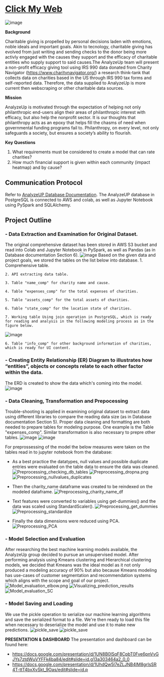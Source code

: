 # [Click My Web](https://hankai26.github.io/AnalyzeUP_UI/)
![image](https://user-images.githubusercontent.com/99574730/174512227-0ebd47b8-fe8b-48bd-9b78-500b7ed4847b.png)


**Background**  

Charitable giving is propelled by personal decisions laden with emotions, noble ideals and important goals. Akin to tecnology, charitable giving has evolved from just writing and sending checks to the donor being more activly engaged with the causes they support and the efficacy of charitable entities who supply support to said causes.The AnalyzeUp team will present a non-profit efficacy giving tool using IRS 990 data donated from Charity Navigator (https://www.charitynavigator.org/) a research think-tank that collects data on charities based in the US through IRS 990 tax forms and self-reported data. Therefore, the data supplied to AnalyzeUp is more current then webscraping or other charitable data sources. 

**Mission**

AnalyzeUp is motivated through the expectation of helping not only philanthropic end-users align their areas of philanthropic interest with efficacy, but also help the nonprofit sector. It is our thoughts that philanthropy acts as an epoxy that helps fill the chasms of need when governmental funding programs fail to. Philanthropy, on every level, not only safeguards a society, but ensures a society’s ability to flourish. 


**Key Questions**
1) What requirements must be considered to create a model that can rate charities?
2) How much financial support is given within each community (impact heatmap) and by cause?

## Communication Protocol
Refer to [AnalyzeUP Database Documentation](https://hankai26.github.io/AnalyzeUP_UI/).
The AnalyzeUP database in PostgreSQL is connected to AWS and colab, as well as Jupyter Notebook using PySpark and SQLAlchemy.

## Project Outline

### - Data Extraction and Examination for Original Dataset.
The original comprehensive dataset has been stored in AWS S3 bucket and read into Colab and Jupyter Notebook in PySpark, as well as Pandas (as in Database documentation Section 6). 
![image](https://github.com/kyliekwann/FinalProject/blob/hankai26/Image/Read_Comp_Table.png)
Based on the given data and project goals, we stored the tables on the list below into database.
    1. Comprehensive table.

    2. API extracting data table.

    3. Table "name_comp" for charity name and cause.

    4. Table "expenses_comp" for the total expenses of charities.

    5. Table "assets_comp" for the total assets of charities.

    6. Table "state_comp" for the location state of charities.

    7. Working table Using join operation in PostgreSQL, which is ready for reading and analysis in the following modeling process as in the figure below.
![image](https://github.com/kyliekwann/FinalProject/blob/hankai26/Image/working_table.png)  

    6. Table "info_comp" for other background information of charities, which is ready for UI content.




### - Creating Entity Relationship (ER) Diagram to illustrates how “entities”, objects or concepts relate to each other factor within the data.
The ERD is created to show the data which's coming into the model.
![image](https://github.com/kyliekwann/FinalProject/blob/hankai26/DB_ERD.png)




### - Data Cleaning, Transformation and Prepocessing
Trouble-shooting is applied in examining original dataset to extract data using different libraries to compare the reading data size (as in Database documentation Section 5). Proper data cleaning and formatting are both needed to prepare tables for modeling purpose. One example is the Table "expenses_comp". Similar transformation is also necessary to prepre other tables.
![image](https://github.com/kyliekwann/FinalProject/blob/hankai26/Image/data_formatting1.png)
![image](https://github.com/kyliekwann/FinalProject/blob/hankai26/Image/data_formatting2.png)

For preprossessing of the model the below measures were taken on the tables read in to jupyter notebook from the database:
* As a best practice the datatypes, null values and possible duplicate entries were evaluated on the table data to ensure the data was cleaned. 
![Preprocessing_checking_db_tables](https://github.com/kyliekwann/FinalProject/blob/main/Image/Preprocessing_checking_db_tables.png?raw=true)
![Preprocessing_dropna.png](https://github.com/kyliekwann/FinalProject/blob/main/Image/Preprocessing_dropna.png?raw=true)
![Preprocessing_nullvalues_duplicates](https://github.com/kyliekwann/FinalProject/blob/main/Image/Preprocessing_nullvalues_duplicates.png?raw=true)

* Then the charity_name dataframe was created to be reindexed on the modeled dataframe. 
![Preprocessing_charity_name_df](https://github.com/kyliekwann/FinalProject/blob/main/Image/Preprocessing_charity_name_df.png?raw=true)

* Text features were converted to variables using get-dummies() and the data was scaled using StandardScaler().
![Preprocessing_get_dummies](https://github.com/kyliekwann/FinalProject/blob/main/Image/Preprocessing_get_dummies.png?raw=true)
![Preprocessing_standardize](https://github.com/kyliekwann/FinalProject/blob/main/Image/Preprocessing_standardize.png?raw=true)

* Finally the data dimensions were reduced using PCA.
![Preprocessing_PCA](https://github.com/kyliekwann/FinalProject/blob/main/Image/Preprocessing_PCA.png?raw=true)




### - Model Selection and Evaluation
After researching the best machine learning models available, the AnalyzeUp group decided to pursue an unsupervised model. After performing analysis using Kmeans clustering and Hierarchical clustering models, we decided that Kmeans was the ideal model as it not only produced a modeling accuracy of 90% but also because Kmeans modeling has use-cases of customer segmentation and recommendation systems which aligns with the scope and goal of our project. 
![Model_evaluation_elbow.png](https://github.com/kyliekwann/FinalProject/blob/main/Image/Model_evaluation_elbow.png?raw=true)
![Visualizing_prediction_results](https://github.com/kyliekwann/FinalProject/blob/main/Image/Visualizing_prediction_results.png?raw=true)
![Model_evaluation_SC](https://github.com/kyliekwann/FinalProject/blob/main/Image/Model_evaluation_SC.png?raw=true)




### - Model Saving and Loading
We use the pickle operation to serialize our machine learning algorithms and save the serialized format to a file. We're then ready to load this file when necessary to deserialize the model and use it to make new predictions.
![pickle_save](https://github.com/kyliekwann/FinalProject/blob/hankai26/Image/pickle_save.png?raw=true)
![pickle_save](https://github.com/kyliekwann/FinalProject/blob/hankai26/Image/pickle_load.png?raw=true)




**PRESENTATION & DASHBOARD**
The presentation and dashboard can be found here: 
* https://docs.google.com/presentation/d/1UN8B0lSqF8CpbT0Fve6pnVvGJYs7ztdWuVYFFk4ba84/edit#slide=id.g13a303464a2_0_0
* https://docs.google.com/presentation/d/1UhdQw5l7eZLJNB4IM8grIsSR4T-ttT4bxXvSkt_9Oas/edit#slide=id.p
